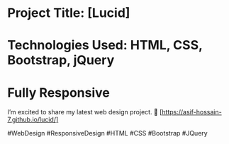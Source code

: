 # Project Title: [Lucid]
# Technologies Used: HTML, CSS, Bootstrap, jQuery
# Fully Responsive

I’m excited to share my latest web design project.
🔗 [https://asif-hossain-7.github.io/lucid/]

#WebDesign #ResponsiveDesign #HTML #CSS #Bootstrap #JQuery
